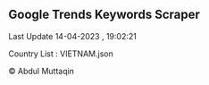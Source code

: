 

## Google Trends Keywords Scraper 
 
Last Update 14-04-2023 , 19:02:21

Country List :
VIETNAM.json



© Abdul Muttaqin 

